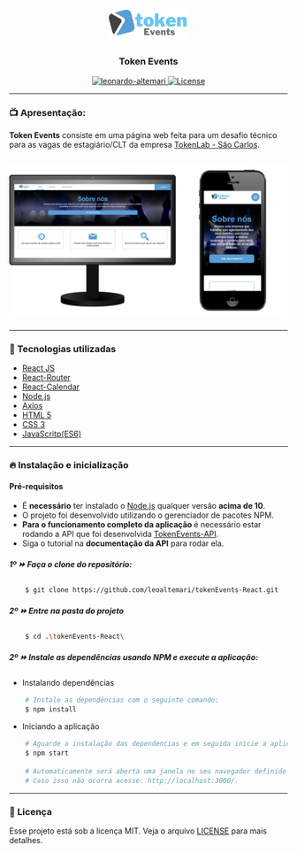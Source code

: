 <h3 align="center">
    <img alt="main_logo" title="#main-logo" width="150px" src="./.github/images/tevents_logo.png">
</h3>

<h3 align="center">Token Events</h3>

<div align="center">

  <a href="https://www.linkedin.com/in/leonardo-altemari-008a8017b/">
    <img alt="leonardo-altemari" src="https://img.shields.io/badge/made%20by-Leonardo%20Altemari-brightgreen" />
  </a>

  <a href="https://github.com/leoaltemari/tokenEvents-React/blob/master/LICENSE">
    <img alt="License" src="https://img.shields.io/badge/license-MIT-brightgreen" />
  </a>

</div>

---

### 📺 Apresentação:

<strong>Token Events</strong> consiste em uma página web feita para um desafio técnico para as vagas de estagiário/CLT da empresa <a href="https://www.tokenlab.com.br/pt/" target="_blank">TokenLab - São Carlos</a>.

<h3 align="center">
    <img alt="project_view" title="#project_view" src=".github/images/homepage_view.png">
</h3>

---

### 🚀 Tecnologias utilizadas

-   [React JS](https://pt-br.reactjs.org/)
-   [React-Router](https://reactrouter.com/)
-   [React-Calendar](https://www.npmjs.com/package/react-calendar)
-   [Node.js](https://nodejs.org/en/)
-   [Axios](https://www.npmjs.com/package/axios)
-   [HTML 5](https://developer.mozilla.org/pt-BR/docs/Web/HTML)
-   [CSS 3](https://developer.mozilla.org/pt-BR/docs/Web/CSS)
-   [JavaScritp(ES6)](https://www.javascript.com/)

---

### 🔥 Instalação e inicialização

#### Pré-requisitos

-   É <strong>necessário</strong> ter instalado o [Node.js](https://nodejs.org/en/) qualquer versão <strong>acima de 10</strong>.
-   O projeto foi desenvolvido utilizando o gerenciador de pacotes NPM.
-   <strong>Para o funcionamento completo da aplicação </strong> é necessário estar rodando a API que foi desenvolvida [TokenEvents-API](https://github.com/leoaltemari/tokenEvents-API).
-   Siga o tutorial na <strong>documentação da API</strong> para rodar ela.

##### 1º ⏩ Faça o clone do repositório:

```sh
    $ git clone https://github.com/leoaltemari/tokenEvents-React.git
```

##### 2º ⏩ Entre na pasta do projeto

```sh
    $ cd .\tokenEvents-React\
```

##### 2º ⏩ Instale as dependências usando NPM e execute a aplicação:

-   Instalando dependências

```sh
    # Instale as dependências com o seguinte comando:
    $ npm install
```

-   Iniciando a aplicação

```sh
    # Aguarde a instalação das dependencias e em seguida inicie a aplicação
    $ npm start

    # Automaticamente será aberta uma janela no seu navegador definido como padrão.
    # Caso isso não ocorra acesse: http://localhost:3000/.
```

---

### 🔐 Licença

Esse projeto está sob a licença MIT. Veja o arquivo [LICENSE](LICENSE) para mais detalhes.
